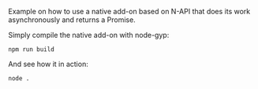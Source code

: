 Example on how to use a native add-on based on N-API that does its work asynchronously and returns 
a Promise.

Simply compile the native add-on with node-gyp:

`npm run build`

And see how it in action:

`node .`
